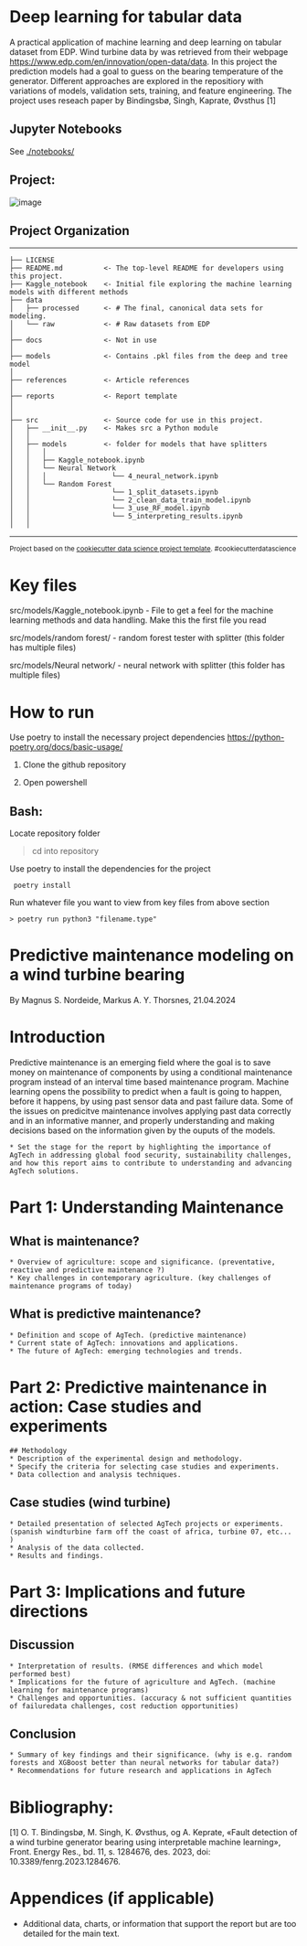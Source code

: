 Deep learning for tabular data
==============================

A practical application of machine learning and deep learning on tabular dataset from EDP. Wind turbine
data by was retrieved from their webpage https://www.edp.com/en/innovation/open-data/data. In this project the prediction models had a goal to guess on the bearing temperature of the generator. Different approaches are explored in the repositiory with variations of models, validation sets, training, and feature engineering. The project uses reseach paper by Bindingsbø, Singh, Kaprate, Øvsthus [1]

## Jupyter Notebooks

See [./notebooks/](./notebooks/)

## Project:
![image](https://github.com/Markustho/DAT255-group12/assets/122047522/b8ac9188-b223-4fb7-99d0-ac0d4a1cddcd)

## Project Organization
------------

    ├── LICENSE
    ├── README.md          <- The top-level README for developers using this project.
    ├── Kaggle_notebook    <- Initial file exploring the machine learning models with different methods
    ├── data
    │   ├── processed      <- # The final, canonical data sets for modeling.
    │   └── raw            <- # Raw datasets from EDP
    │
    ├── docs               <- Not in use
    │
    ├── models             <- Contains .pkl files from the deep and tree model
    │                                 
    ├── references         <- Article references 
    │
    ├── reports            <- Report template
    │
    │
    ├── src                <- Source code for use in this project.
    │   ├── __init__.py    <- Makes src a Python module
    │   │
    │   ├── models         <- folder for models that have splitters
    │   │   │                 
    │   │   ├── Kaggle_notebook.ipynb 
    │   │   └── Neural Network
    │   │   │                └── 4_neural_network.ipynb
    │   │   └── Random Forest
    │   │                    └── 1_split_datasets.ipynb
    │   │                    └── 2_clean_data_train_model.ipynb
    │   │                    └── 3_use_RF_model.ipynb
    │   │                    └── 5_interpreting_results.ipynb
    │   │                    



--------

<p><small>Project based on the <a target="_blank" href="https://drivendata.github.io/cookiecutter-data-science/">cookiecutter data science project template</a>. #cookiecutterdatascience</small></p>

# Key files
src/models/Kaggle_notebook.ipynb - File to get a feel for the machine learning methods and data handling. Make this the first file you read

src/models/random forest/  - random forest tester with splitter (this folder has multiple files)

src/models/Neural network/  - neural network with splitter (this folder has multiple files)

# How to run
Use poetry to install the necessary project dependencies https://python-poetry.org/docs/basic-usage/

1. Clone the github repository

2. Open powershell

## Bash:
Locate repository folder
> cd into repository

Use poetry to install the dependencies for the project
```shell
 poetry install
```

Run whatever file you want to view from key files from above section
```shell
> poetry run python3 "filename.type"
 ```

# Predictive maintenance modeling on a wind turbine bearing

By Magnus S. Nordeide, Markus A. Y. Thorsnes, 21.04.2024


# Introduction

Predictive maintenance is an emerging field where the goal is to save money on maintenance of components by using a conditional maintenance program instead of an interval time based maintenance program. 
Machine learning opens the possibility to predict when a fault is going to happen, before it happens, by using past sensor data and past failure data. 
Some of the issues on predicitve maintenance involves applying past data correctly and in an informative manner, and properly understanding and making decisions based on the information given by the ouputs of the models. 

```
* Set the stage for the report by highlighting the importance of AgTech in addressing global food security, sustainability challenges, and how this report aims to contribute to understanding and advancing AgTech solutions.
```

# Part 1: Understanding Maintenance

## What is maintenance? 
```
* Overview of agriculture: scope and significance. (preventative, reactive and predictive maintenance ?)
* Key challenges in contemporary agriculture. (key challenges of maintenance programs of today)
```

## What is predictive maintenance?
```
* Definition and scope of AgTech. (predictive maintenance)
* Current state of AgTech: innovations and applications. 
* The future of AgTech: emerging technologies and trends.
```

# Part 2: Predictive maintenance in action: Case studies and experiments

```
## Methodology
* Description of the experimental design and methodology. 
* Specify the criteria for selecting case studies and experiments.
* Data collection and analysis techniques.
```

## Case studies (wind turbine)
```
* Detailed presentation of selected AgTech projects or experiments. (spanish windturbine farm off the coast of africa, turbine 07, etc... )
* Analysis of the data collected.
* Results and findings.
```

# Part 3: Implications and future directions

## Discussion
```
* Interpretation of results. (RMSE differences and which model performed best)
* Implications for the future of agriculture and AgTech. (machine learning for maintenance programs)
* Challenges and opportunities. (accuracy & not sufficient quantities of failuredata challenges, cost reduction opportunities)
```

## Conclusion
```
* Summary of key findings and their significance. (why is e.g. random forests and XGBoost better than neural networks for tabular data?)
* Recommendations for future research and applications in AgTech
```

# Bibliography:

[1] O. T. Bindingsbø, M. Singh, K. Øvsthus, og A. Keprate, «Fault detection of a wind turbine generator bearing using interpretable machine learning», Front. Energy Res., bd. 11, s. 1284676, des. 2023, doi: 10.3389/fenrg.2023.1284676.

# Appendices (if applicable)
* Additional data, charts, or information that support the report but are too detailed for the main text.



